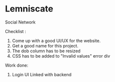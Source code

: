 # Lemniscate
Social Network

Checklist :

1. Come up with a good UI/UX for the website. 
2. Get a good  name for this project. 
3. The dob column has to be resized
4.  CSS has to be added to "Invalid values" error div 


Work done:
1. Login UI Linked with backend



